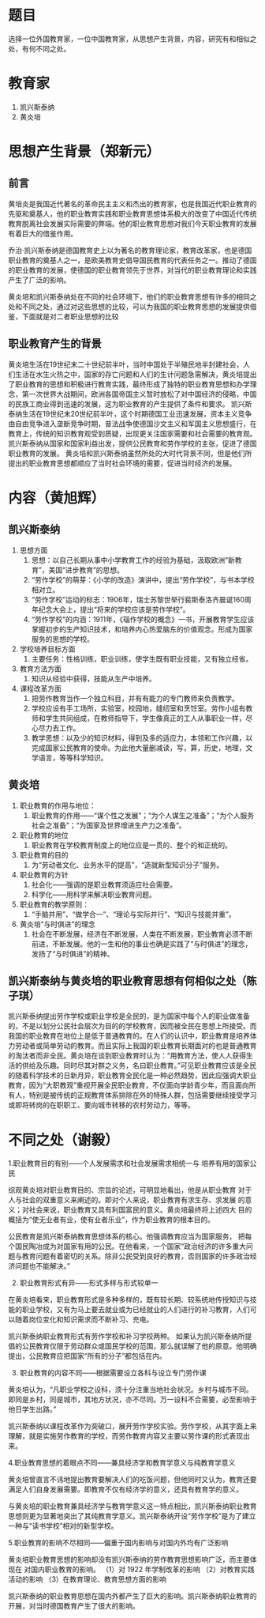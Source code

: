 # 题目
选择一位外国教育家，一位中国教育家，从思想产生背景，内容，研究有和相似之处，有何不同之处。

# 教育家
1. 凯兴斯泰纳
2. 黄炎培

# 思想产生背景（郑新元）


## 前言
黄培炎是我国近代著名的革命民主主义和杰出的教育家，也是我国近代职业教育的先驱和奠基人，他的职业教育实践和职业教育思想体系极大的改变了中国近代传统教育脱离社会发展实际需要的弊端。他的职业教育思想对我们今天职业教育的发展有着巨大的借鉴作用。

乔治·凯兴斯泰纳是德国教育史上以为著名的教育理论家，教育改革家，也是德国职业教育的奠基人之一，是欧美教育史倡导国民教育的代表任务之一。推动了德国的职业教育的发展，使德国的职业教育领先于世界，对当代的职业教育理论和实践产生了广泛的影响。

黄炎培和凯兴斯泰纳处在不同的社会环境下，他们的职业教育思想有许多的相同之处和不同之处，通过对这些思想的比较，可以为我国的职业教育思想的发展提供借鉴，下面就是对二者职业思想的比较

## 职业教育产生的背景
黄炎培生活在19世纪末二十世纪前半叶，当时中国处于半殖民地半封建社会，人们生活在水生火热之中，国家的存亡问题和人们的生计问题急需解决，黄炎培提出了职业教育的思想和积极进行教育实践，最终形成了独特的职业教育思想和办学理念，第一次世界大战期间，欧洲各国帝国主义暂时放松了对中国经济的侵略，中国的民族工商业得到迅速的发展，这为职业教育的产生提供了条件和要求。
凯兴斯泰纳生活在19世纪末20世纪前半叶，这个时期德国工业迅速发展，资本主义竞争由自由竞争进入垄断竞争时期，普法战争使德国沙文主义和军国主义思想盛行，在教育上，传统的知识教育观受到质疑，出现更关注国家需要和社会需要的教育观。凯兴斯泰纳从国家和国家利益出发，提供公民教育和劳作学校的主张，促进了德国职业教育的发展。
黄炎培和凯兴斯泰纳虽然所处的大时代背景不同，但是他们所提出的职业教育思想都顺应了当时社会环境的需要，促进当时经济的发展。



# 内容（黄旭辉）

## 凯兴斯泰纳

1. 思想方面
	1. 思想：以自己长期从事中小学教育工作的经验为基础，汲取欧洲“新教育”，美国“进步教育”的思想。
	2. “劳作学校”的萌芽：《小学的改造》演讲中，提出“劳作学校”，与书本学校相对立。
	3. “劳作学校”运动的标志：1906年，瑞士苏黎世举行裴斯泰洛齐晨诞160周年纪念大会上，提出“将来的学校应该是劳作学校”。
	4. “劳作学校”的内涵：1911年，《瑙作学校的概念》一书，开展教育学生应该掌握初步的生产知识技术，和培养内心热爱脑东的价值观念。形成为国家服务的思想的学校。
2. 学校培养目标方面
	1. 主要任务：性格训练，职业训练，使学生既有职业技能，又有独立经省。
3. 教育方法方面
	1. 知识从经验中获得，技能从生产中培养。
4. 课程改革方面
	1. 把劳作教育当作一个独立科目，并有有能力的专门教师来负责教学。
	2. 学校应设有手工场所，实验室，校园地，缝纫室和烹饪室。劳作小组有教师和学生共同组成，在教师指导下，学生像真正的工人从事职业一样，尽心尽力去工作。
	3. 教学思想：以及少的知识材料，得到及多的适应力，本领和工作兴趣，以完成国家公民教育的使命。为此他大量删减读，写，算，历史，地理，文学语言，等等科学知识。

## 黄炎培
1. 职业教育的作用与地位：
	1. 职业教育的作用——“谋个性之发展”；“为个人谋生之准备”；“为个人服务社会之准备”；“为国家及世界增进生产力之准备”。
2. 职业教育的地位
	1. 职业教育在学校教育制度上的地位应是一贯的、整个的和正统的。
3. 职业教育的目的
	1. 为“劳动者文化、业务水平的提高”，“造就新型知识分子”服务。
4. 职业教育的方针
	1. 社会化——强调的是职业教育须适应社会需要。
	2. 科学化——用科学来解决职业教育问题。
5. 职业教育的教学原则：
	1. “手脑并用”、“做学合一”、“理论与实际并行”、“知识与技能并重”。
6. 黄炎培“与时俱进”的理念
	1. 社会在不断发展，经济在不断发展，人类在不断发展，职业教育必须不断前进，不断发展。他的一生和他的事业也确是实践了“与时俱进”的理念，发扬了“与时俱进”的精神。


## 凯兴斯泰纳与黄炎培的职业教育思想有何相似之处（陈子琪）

凯兴斯泰纳提出劳作学校或职业学校是全民的，是为国家中每个人的职业做准备的，不是以划分公民社会层次为目的的学校教育，因而被全民在思想上所接受。而我国的职业教育在地位上是低于普通教育的。在人们的认识中，职业教育是培养体力劳动者或简单劳动的教育。而且实际上我国的职业教育长期面对的也是普通教育的淘汰者而非全民。黄炎培在谈到职业教育时认为：“用教育方法，使人人获得生活的供给及乐趣。同时尽其对群之义务，名曰职业教育。”可见职业教育应该是全民的随着科学技术的日新月异，职业教育全民化是一种必然趋势，因此应强调大职业教育，因为“大职教观”重视开展全民职业教育，不仅面向学龄青少年，而且面向所有人，特别是被传统的正规教育体系排除在外的特殊人群，包括需要继续接受学习或即将转岗的在职职工、要向城市转移的农村劳动力，等等。

# 不同之处（谢毅）
1.职业教育目的有别——个人发展需求和社会发展需求相统一与
培养有用的国家公民 

综观黄炎培对职业教育目的、宗旨的论述，可明显地看出，他是从职业教育
对于人与社会的双重意义来阐述的。即对个人来说，职业教育有求生存、求发展
的意义；对社会来说，职业教育又具有利国富民的意义。黄炎培最终将上述四大
目的概括为“使无业者有业，使有业者乐业”，作为职业教育的根本目的。

公民教育是凯兴斯泰纳教育思想体系的核心。他强调教育应当为国家服务，
把每个国民陶冶成为对国家有用的公民。在他看来，一个国家“政治经济的许多重大问题与教育问题有着密切的关系。除非公民受到良好的教育，否则国家的许多政治经济问题也不能解决。”

2.	职业教育形式有异——形式多样与形式较单一 

在黄炎培看来，职业教育形式是多种多样的，既有较长期、较系统地传授知识与技能的职业学校，又有为马上要去就业或为已经就业的人们进行的补习教育，人们可以随着岗位变化和知识需求而不断补习、充电。

凯兴斯泰纳职业教育形式有劳作学校和补习学校两种。 
如果认为凯兴斯泰纳所提倡的公民教育仅限于劳动群众或国民学校的范围，那么就误解了他的原意。他明确提出，公民教育应把国家“所有的分子”都包括在内。

3.	职业教育的内容不同——根据需要设立各科与设立专门劳作课 

黄炎培认为，“凡职业学校之设科，须十分注重当地社会状况。乡村与城市不同。即同是乡村，同是城市，其地方状况，亦不尽同。万一设科不合需要，必至影响于他日学生出路。”

凯兴斯泰纳以课程改革作为突破口，展开劳作学校实验。劳作学校，从其字面上来理解，就是实施劳作教育的学校，而劳作教育内容又主要以劳作课的形式表现出来。

4.职业教育思想的着眼点不同——兼具经济学和教育学意义与纯教育学意义
 
黄炎培曾直言不讳地提出教育要解决人们的吃饭问题，但他同时又认为，教育还要满足人们自身发展需要。即教育不仅有经济学的意义，还具有教育学的意义。

与黄炎培的职业教育兼具经济学与教育学意义这一特点相比，凯兴斯泰纳职业教育思想则更为显著地突出了其纯教育学意义。凯兴斯泰纳开设“劳作学校”是为了建立一种与“读书学校”相对的新型学校。


5.职业教育的影响不尽相同——偏重于国内影响与对国内外均有广泛影响

黄炎培职业教育思想的影响却没有凯兴斯泰纳的劳作教育思想影响广泛，而主要体现在
对国内职业教育的影响。 
（1）对 1922 年学制改革的影响 （2）对教育实践活动的影响 （3）在教育理论、教育思想方面的影响 

凯兴斯泰纳的职业教育思想在国内外都产生了巨大的影响。凯兴斯泰纳职业教育的开展，对当时德国教育产生了很大的影响。

